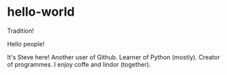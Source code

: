 # hello-world
Tradition!

Hello people!

It's Steve here! Another user of Github. Learner of Python (mostly). Creator of programmes.
I enjoy coffe and lindor (together). 
